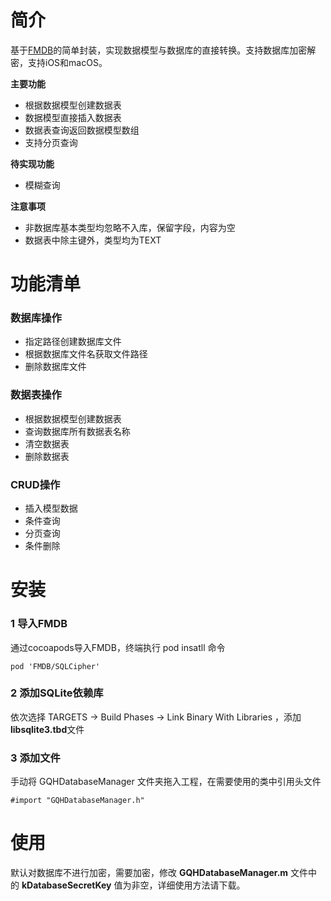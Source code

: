 # 简介

基于[FMDB](https://github.com/ccgus/fmdb.git)的简单封装，实现数据模型与数据库的直接转换。支持数据库加密解密，支持iOS和macOS。

**主要功能**

* 根据数据模型创建数据表
* 数据模型直接插入数据表
* 数据表查询返回数据模型数组
* 支持分页查询

**待实现功能**

* 模糊查询

**注意事项**

* 非数据库基本类型均忽略不入库，保留字段，内容为空
* 数据表中除主键外，类型均为TEXT

# 功能清单

### 数据库操作

* 指定路径创建数据库文件
* 根据数据库文件名获取文件路径
* 删除数据库文件

### 数据表操作

* 根据数据模型创建数据表
* 查询数据库所有数据表名称
* 清空数据表
* 删除数据表

### CRUD操作

* 插入模型数据
* 条件查询
* 分页查询
* 条件删除

# 安装

### 1 导入FMDB

通过cocoapods导入FMDB，终端执行 pod insatll 命令

```
pod 'FMDB/SQLCipher'
```

### 2 添加SQLite依赖库

依次选择 TARGETS -> Build Phases -> Link Binary With Libraries ，添加 **libsqlite3.tbd**文件

### 3 添加文件

手动将 GQHDatabaseManager 文件夹拖入工程，在需要使用的类中引用头文件

```
#import "GQHDatabaseManager.h"
```


# 使用

默认对数据库不进行加密，需要加密，修改 **GQHDatabaseManager.m** 文件中的 **kDatabaseSecretKey** 值为非空，详细使用方法请下载。
